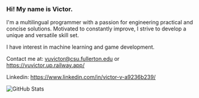 ### Hi! My name is Victor.

I'm a multilingual programmer with a passion for engineering practical and concise solutions. Motivated to constantly improve, I strive to develop a unique and versatile skill set. 

I have interest in machine learning and game development. 

Contact me at: vuvictor@csu.fullerton.edu or https://vuvictor.up.railway.app/

Linkedin: https://www.linkedin.com/in/victor-v-a9236b239/

![GitHub Stats](https://github-readme-stats-sigma-five.vercel.app/api?username=vuvictor1&theme=radical)

